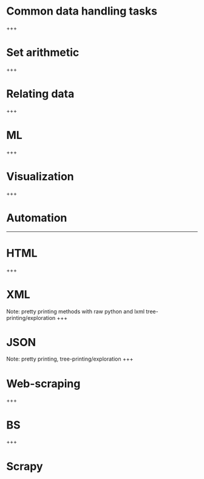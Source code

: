 # Common data handling tasks
+++
# Set arithmetic
+++
# Relating data
+++
# ML
+++
# Visualization
+++
# Automation
---
# HTML
+++
# XML
Note:
pretty printing methods with raw python and lxml
tree-printing/exploration
+++
# JSON
Note:
pretty printing, tree-printing/exploration
+++
# Web-scraping
+++
# BS
+++
# Scrapy
